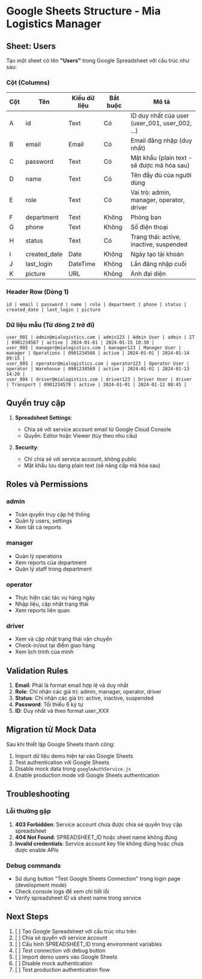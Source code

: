 # Google Sheets Structure - Mia Logistics Manager

## Sheet: Users

Tạo một sheet có tên **"Users"** trong Google Spreadsheet với cấu trúc như sau:

### Cột (Columns)

| Cột | Tên | Kiểu dữ liệu | Bắt buộc | Mô tả |
|-----|-----|-------------|----------|-------|
| A | id | Text | Có | ID duy nhất của user (user_001, user_002, ...) |
| B | email | Email | Có | Email đăng nhập (duy nhất) |
| C | password | Text | Có | Mật khẩu (plain text - sẽ được mã hóa sau) |
| D | name | Text | Có | Tên đầy đủ của người dùng |
| E | role | Text | Có | Vai trò: admin, manager, operator, driver |
| F | department | Text | Không | Phòng ban |
| G | phone | Text | Không | Số điện thoại |
| H | status | Text | Có | Trạng thái: active, inactive, suspended |
| I | created_date | Date | Không | Ngày tạo tài khoản |
| J | last_login | DateTime | Không | Lần đăng nhập cuối |
| K | picture | URL | Không | Ảnh đại diện |

### Header Row (Dòng 1)

```
id | email | password | name | role | department | phone | status | created_date | last_login | picture
```

### Dữ liệu mẫu (Từ dòng 2 trở đi)

```
user_001 | admin@mialogistics.com | admin123 | Admin User | admin | IT | 0901234567 | active | 2024-01-01 | 2024-01-15 10:30 |
user_002 | manager@mialogistics.com | manager123 | Manager User | manager | Operations | 0901234568 | active | 2024-01-01 | 2024-01-14 09:15 |
user_003 | operator@mialogistics.com | operator123 | Operator User | operator | Warehouse | 0901234569 | active | 2024-01-01 | 2024-01-13 14:20 |
user_004 | driver@mialogistics.com | driver123 | Driver User | driver | Transport | 0901234570 | active | 2024-01-01 | 2024-01-12 08:45 |
```

## Quyền truy cập

1. **Spreadsheet Settings**:
   - Chia sẻ với service account email từ Google Cloud Console
   - Quyền: Editor hoặc Viewer (tùy theo nhu cầu)

2. **Security**:
   - Chỉ chia sẻ với service account, không public
   - Mật khẩu lưu dạng plain text (sẽ nâng cấp mã hóa sau)

## Roles và Permissions

### admin

- Toàn quyền truy cập hệ thống
- Quản lý users, settings
- Xem tất cả reports

### manager

- Quản lý operations
- Xem reports của department
- Quản lý staff trong department

### operator

- Thực hiện các tác vụ hàng ngày
- Nhập liệu, cập nhật trạng thái
- Xem reports liên quan

### driver

- Xem và cập nhật trạng thái vận chuyển
- Check-in/out tại điểm giao hàng
- Xem lịch trình của mình

## Validation Rules

1. **Email**: Phải là format email hợp lệ và duy nhất
2. **Role**: Chỉ nhận các giá trị: admin, manager, operator, driver
3. **Status**: Chỉ nhận các giá trị: active, inactive, suspended
4. **Password**: Tối thiểu 6 ký tự
5. **ID**: Duy nhất và theo format user_XXX

## Migration từ Mock Data

Sau khi thiết lập Google Sheets thành công:

1. Import dữ liệu demo hiện tại vào Google Sheets
2. Test authentication với Google Sheets
3. Disable mock data trong `googleAuthService.js`
4. Enable production mode với Google Sheets authentication

## Troubleshooting

### Lỗi thường gặp

1. **403 Forbidden**: Service account chưa được chia sẻ quyền truy cập spreadsheet
2. **404 Not Found**: SPREADSHEET_ID hoặc sheet name không đúng
3. **Invalid credentials**: Service account key file không đúng hoặc chưa được enable APIs

### Debug commands

- Sử dụng button "Test Google Sheets Connection" trong login page (development mode)
- Check console logs để xem chi tiết lỗi
- Verify spreadsheet ID và sheet name trong service

## Next Steps

1. [ ] Tạo Google Spreadsheet với cấu trúc như trên
2. [ ] Chia sẻ quyền với service account
3. [ ] Cấu hình SPREADSHEET_ID trong environment variables
4. [ ] Test connection với debug button
5. [ ] Import demo users vào Google Sheets
6. [ ] Disable mock authentication
7. [ ] Test production authentication flow
